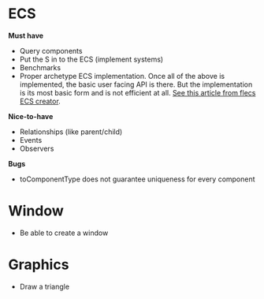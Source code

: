 # ECS
**Must have**
- Query components
- Put the S in to the ECS (implement systems)
- Benchmarks
- Proper archetype ECS implementation. Once all of the above is implemented, the basic user facing API is there. But the implementation is its most basic form and is not efficient at all. [See this article from flecs ECS creator](https://ajmmertens.medium.com/building-an-ecs-1-where-are-my-entities-and-components-63d07c7da742).

**Nice-to-have**
- Relationships (like parent/child)
- Events
- Observers

**Bugs**
- toComponentType does not guarantee uniqueness for every component

# Window
- Be able to create a window

# Graphics
- Draw a triangle

